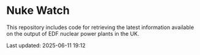 # Nuke Watch

This repository includes code for retrieving the latest information available on the output of EDF nuclear power plants in the UK.

Last updated: 2025-06-11 19:12